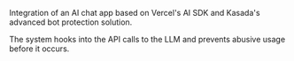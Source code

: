 Integration of an AI chat app based on Vercel's AI SDK and Kasada's advanced bot protection solution.

The system hooks into the API calls to the LLM and prevents abusive usage before it occurs.
